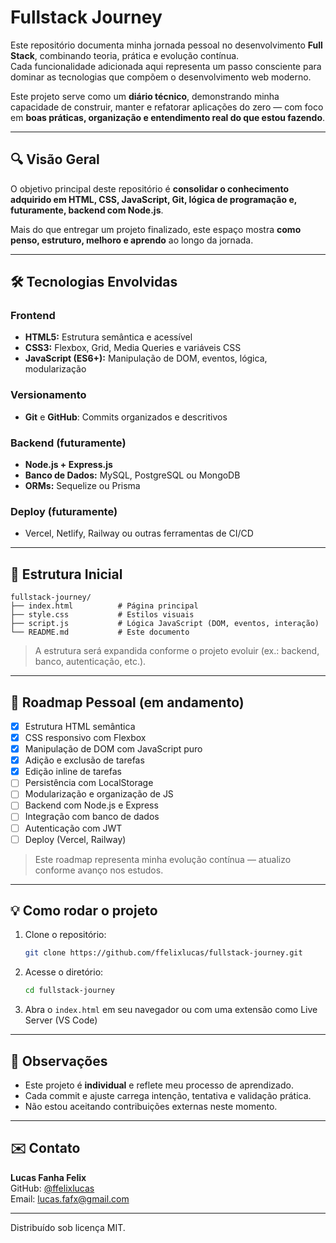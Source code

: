 # Fullstack Journey

Este repositório documenta minha jornada pessoal no desenvolvimento **Full Stack**, combinando teoria, prática e evolução contínua.  
Cada funcionalidade adicionada aqui representa um passo consciente para dominar as tecnologias que compõem o desenvolvimento web moderno.

Este projeto serve como um **diário técnico**, demonstrando minha capacidade de construir, manter e refatorar aplicações do zero — com foco em **boas práticas, organização e entendimento real do que estou fazendo**.

---

## 🔍 Visão Geral

O objetivo principal deste repositório é **consolidar o conhecimento adquirido em HTML, CSS, JavaScript, Git, lógica de programação e, futuramente, backend com Node.js**.

Mais do que entregar um projeto finalizado, este espaço mostra **como penso, estruturo, melhoro e aprendo** ao longo da jornada.

---

## 🛠️ Tecnologias Envolvidas

### Frontend
- **HTML5:** Estrutura semântica e acessível
- **CSS3:** Flexbox, Grid, Media Queries e variáveis CSS
- **JavaScript (ES6+):** Manipulação de DOM, eventos, lógica, modularização

### Versionamento
- **Git** e **GitHub**: Commits organizados e descritivos

### Backend (futuramente)
- **Node.js + Express.js**
- **Banco de Dados:** MySQL, PostgreSQL ou MongoDB
- **ORMs:** Sequelize ou Prisma

### Deploy (futuramente)
- Vercel, Netlify, Railway ou outras ferramentas de CI/CD

---

## 📁 Estrutura Inicial

```
fullstack-journey/
├── index.html          # Página principal
├── style.css           # Estilos visuais
├── script.js           # Lógica JavaScript (DOM, eventos, interação)
└── README.md           # Este documento
```

> A estrutura será expandida conforme o projeto evoluir (ex.: backend, banco, autenticação, etc.).

---

## 🧭 Roadmap Pessoal (em andamento)

- [x] Estrutura HTML semântica
- [x] CSS responsivo com Flexbox
- [x] Manipulação de DOM com JavaScript puro
- [x] Adição e exclusão de tarefas
- [x] Edição inline de tarefas
- [ ] Persistência com LocalStorage
- [ ] Modularização e organização de JS
- [ ] Backend com Node.js e Express
- [ ] Integração com banco de dados
- [ ] Autenticação com JWT
- [ ] Deploy (Vercel, Railway)

> Este roadmap representa minha evolução contínua — atualizo conforme avanço nos estudos.

---

## 💡 Como rodar o projeto

1. Clone o repositório:
   ```bash
   git clone https://github.com/ffelixlucas/fullstack-journey.git
   ```

2. Acesse o diretório:
   ```bash
   cd fullstack-journey
   ```

3. Abra o `index.html` em seu navegador ou com uma extensão como Live Server (VS Code)

---

## 📌 Observações

- Este projeto é **individual** e reflete meu processo de aprendizado.
- Cada commit e ajuste carrega intenção, tentativa e validação prática.
- Não estou aceitando contribuições externas neste momento.

---

## ✉️ Contato

**Lucas Fanha Felix**  
GitHub: [@ffelixlucas](https://github.com/ffelixlucas)  
Email: [lucas.fafx@gmail.com](mailto:lucas.fafx@gmail.com)

---

Distribuído sob licença MIT.
